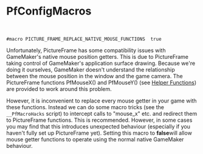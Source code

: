 # PfConfigMacros

&nbsp;

	#macro PICTURE_FRAME_REPLACE_NATIVE_MOUSE_FUNCTIONS  true

Unfortunately, PictureFrame has some compatibility issues with GameMaker's native mouse position getters. This is due to PictureFrame taking control of GameMaker's application surface drawing. Because we're doing it ourselves, GameMaker doesn't understand the relationship between the mouse position in the window and the game camera. The PictureFrame functions PfMouseX() and PfMouseY() (see [Helper Functions](HelperFunctions)) are provided to work around this problem.

However, it is inconvenient to replace every mouse getter in your game with these functions.
Instead we can do some macro tricks (see the `__PfMacroHacks` script) to intercept calls to
"mouse_x" etc. and redirect them to PictureFrame functions. This is recommended. However, in some cases you may find that this introduces unexpected behaviour (especially if you haven't fully set up PictureFrame yet). Setting this macro to **false**will allow mouse getter functions to operate using the normal native GameMaker behaviour.